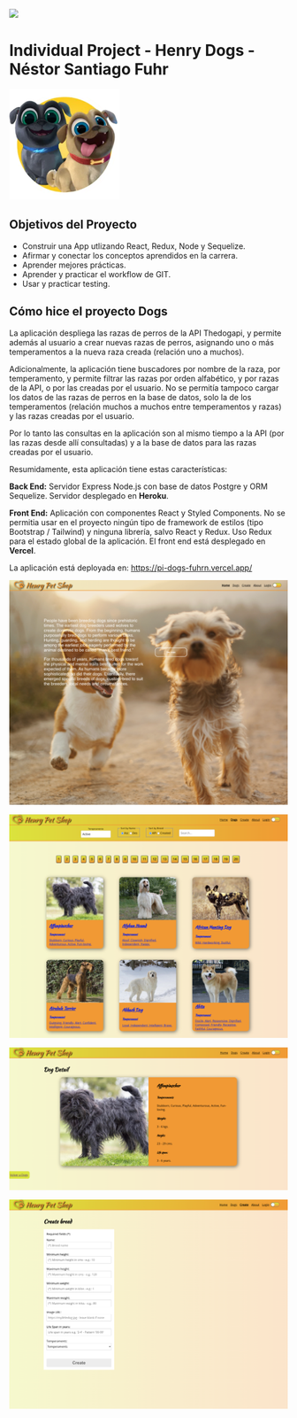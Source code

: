 <p align='left'>
    <img src='https://static.wixstatic.com/media/85087f_0d84cbeaeb824fca8f7ff18d7c9eaafd~mv2.png/v1/fill/w_160,h_30,al_c,q_85,usm_0.66_1.00_0.01/Logo_completo_Color_1PNG.webp' </img>
</p>

# Individual Project - Henry Dogs - Néstor Santiago Fuhr

<p align="left">
  <img height="200" src="./dog.png" />
</p>

## Objetivos del Proyecto

- Construir una App utlizando React, Redux, Node y Sequelize.
- Afirmar y conectar los conceptos aprendidos en la carrera.
- Aprender mejores prácticas.
- Aprender y practicar el workflow de GIT.
- Usar y practicar testing.

## Cómo hice el proyecto Dogs

La aplicación despliega las razas de perros de la API Thedogapi, y permite además al usuario a crear nuevas razas de perros, asignando uno o más temperamentos a la nueva raza creada (relación uno a muchos).

Adicionalmente, la aplicación tiene buscadores por nombre de la raza, por temperamento, y permite filtrar las razas por orden alfabético, y por razas de la API, o por las creadas por el usuario. No se permitía tampoco cargar los datos de las razas de perros en la base de datos, solo la de los temperamentos (relación muchos a muchos entre temperamentos y razas) y las razas creadas por el usuario.

Por lo tanto las consultas en la aplicación son al mismo tiempo a la API (por las razas desde allí consultadas) y a la base de datos para las razas creadas por el usuario.

Resumidamente, esta aplicación tiene estas características:

**Back End:** Servidor Express Node.js con base de datos Postgre y ORM Sequelize. Servidor desplegado en <b>Heroku</b>.

**Front End:** Aplicación con componentes React y Styled Components. No se permitia usar en el proyecto ningún tipo de framework de estilos (tipo Bootstrap / Tailwind) y ninguna librería, salvo React y Redux. Uso Redux para el estado global de la aplicación. El front end está desplegado en <b>Vercel</b>.

La aplicación está deployada en: https://pi-dogs-fuhrn.vercel.app/

![Alt text](client/src/assets/home.png)

![Alt text](client/src/assets/detailSearch.png)

![Alt text](client/src/assets/detail.png)

![Alt text](client/src/assets/create.png)
